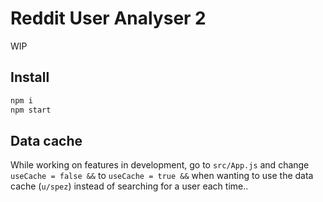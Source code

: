 # Reddit User Analyser 2

WIP

## Install

```bash
npm i
npm start
```

## Data cache

While working on features in development, go to `src/App.js` and change `useCache = false &&` to `useCache = true &&` when wanting to use the data cache (`u/spez`) instead of searching for a user each time..

